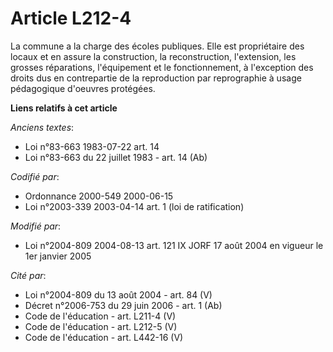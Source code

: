 # Article L212-4

La commune a la charge des écoles publiques. Elle est propriétaire des locaux et en assure la construction, la
reconstruction, l'extension, les grosses réparations, l'équipement et le fonctionnement, à l'exception des droits dus en
contrepartie de la reproduction par reprographie à usage pédagogique d'oeuvres protégées.

**Liens relatifs à cet article**

_Anciens textes_:

  - Loi n°83-663 1983-07-22 art. 14
  - Loi n°83-663 du 22 juillet 1983 - art. 14 (Ab)

_Codifié par_:

  - Ordonnance 2000-549 2000-06-15
  - Loi n°2003-339 2003-04-14 art. 1 (loi de ratification)

_Modifié par_:

  - Loi n°2004-809 2004-08-13 art. 121 IX JORF 17 août 2004 en vigueur le 1er janvier 2005

_Cité par_:

  - Loi n°2004-809 du 13 août 2004 - art. 84 (V)
  - Décret n°2006-753 du 29 juin 2006 - art. 1 (Ab)
  - Code de l'éducation - art. L211-4 (V)
  - Code de l'éducation - art. L212-5 (V)
  - Code de l'éducation - art. L442-16 (V)
